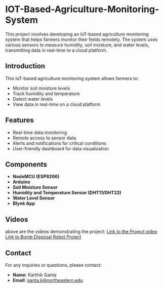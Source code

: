 # IOT-Based-Agriculture-Monitoring-System

This project involves developing an IoT-based agriculture monitoring system that helps farmers monitor their fields remotely. The system uses various sensors to measure humidity, soil moisture, and water levels, transmitting data in real-time to a cloud platform.

## Introduction
This IoT-based agriculture monitoring system allows farmers to:
- Monitor soil moisture levels
- Track humidity and temperature
- Detect water levels
- View data in real-time on a cloud platform

## Features
- Real-time data monitoring
- Remote access to sensor data
- Alerts and notifications for critical conditions
- User-friendly dashboard for data visualization

## Components
- **NodeMCU (ESP8266)**
- **Arduino**
- **Soil Moisture Sensor**
- **Humidity and Temperature Sensor (DHT11/DHT22)**
- **Water Level Sensor**
- **Blynk App**

## Videos
above are the videos demonstrating the project:
[Link to the Project video ](https://drive.google.com/file/d/1sgBcxOXVZn0a57hnXZkRsSsgLV7BCYdG/view?usp=drive_link) 
[Link to Bomb Disposal Robot Project ](https://drive.google.com/file/d/1R3Rlcp5IZ9eQv1SzP0DBATSaWJCk_339/view?usp=drive_link) 

## Contact
For any inquiries or questions, please contact:
- **Name**: Karthik Ganta
- **Email**: ganta.k@northeastern.edu
